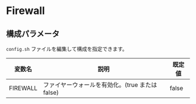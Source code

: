 # Firewall

## 構成パラメータ

`config.sh` ファイルを編集して構成を指定できます。

| 変数名   | 説明                                            | 既定値 |
| -------- | ----------------------------------------------- | ------ |
| FIREWALL | ファイヤーウォールを有効化。(true または false) | false  |
